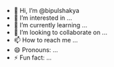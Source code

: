 - 👋 Hi, I’m @bipulshakya
- 👀 I’m interested in ...
- 🌱 I’m currently learning ...
- 💞️ I’m looking to collaborate on ...
- 📫 How to reach me ...
- 😄 Pronouns: ...
- ⚡ Fun fact: ...

<!---
bipulshakya/bipulshakya is a ✨ special ✨ repository because its `README.md` (this file) appears on your GitHub profile.
You can click the Preview link to take a look at your changes.
--->
